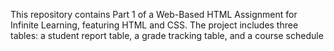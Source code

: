 This repository contains Part 1 of a Web-Based HTML Assignment for Infinite Learning, featuring HTML and CSS. The project includes three tables: a student report table, a grade tracking table, and a course schedule
